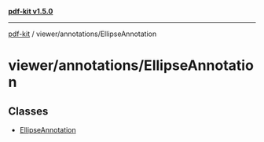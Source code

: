[**pdf-kit v1.5.0**](../../../README.md)

***

[pdf-kit](../../../modules.md) / viewer/annotations/EllipseAnnotation

# viewer/annotations/EllipseAnnotation

## Classes

- [EllipseAnnotation](classes/EllipseAnnotation.md)
